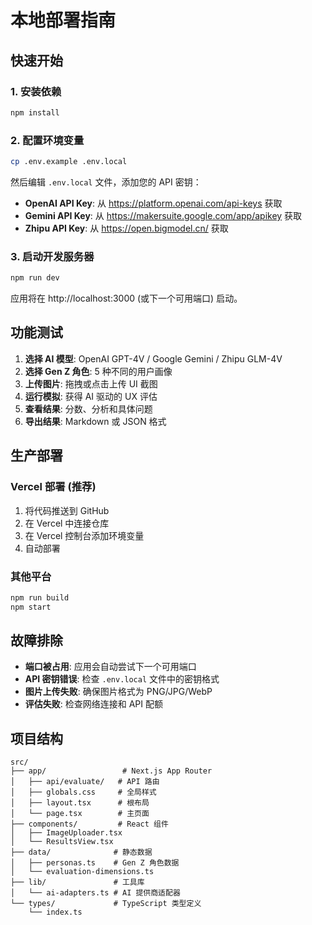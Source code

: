 # 本地部署指南

## 快速开始

### 1. 安装依赖
```bash
npm install
```

### 2. 配置环境变量
```bash
cp .env.example .env.local
```

然后编辑 `.env.local` 文件，添加您的 API 密钥：

- **OpenAI API Key**: 从 https://platform.openai.com/api-keys 获取
- **Gemini API Key**: 从 https://makersuite.google.com/app/apikey 获取  
- **Zhipu API Key**: 从 https://open.bigmodel.cn/ 获取

### 3. 启动开发服务器
```bash
npm run dev
```

应用将在 http://localhost:3000 (或下一个可用端口) 启动。

## 功能测试

1. **选择 AI 模型**: OpenAI GPT-4V / Google Gemini / Zhipu GLM-4V
2. **选择 Gen Z 角色**: 5 种不同的用户画像
3. **上传图片**: 拖拽或点击上传 UI 截图
4. **运行模拟**: 获得 AI 驱动的 UX 评估
5. **查看结果**: 分数、分析和具体问题
6. **导出结果**: Markdown 或 JSON 格式

## 生产部署

### Vercel 部署 (推荐)
1. 将代码推送到 GitHub
2. 在 Vercel 中连接仓库
3. 在 Vercel 控制台添加环境变量
4. 自动部署

### 其他平台
```bash
npm run build
npm start
```

## 故障排除

- **端口被占用**: 应用会自动尝试下一个可用端口
- **API 密钥错误**: 检查 `.env.local` 文件中的密钥格式
- **图片上传失败**: 确保图片格式为 PNG/JPG/WebP
- **评估失败**: 检查网络连接和 API 配额

## 项目结构

```
src/
├── app/                 # Next.js App Router
│   ├── api/evaluate/   # API 路由
│   ├── globals.css     # 全局样式
│   ├── layout.tsx      # 根布局
│   └── page.tsx        # 主页面
├── components/         # React 组件
│   ├── ImageUploader.tsx
│   └── ResultsView.tsx
├── data/              # 静态数据
│   ├── personas.ts    # Gen Z 角色数据
│   └── evaluation-dimensions.ts
├── lib/               # 工具库
│   └── ai-adapters.ts # AI 提供商适配器
└── types/             # TypeScript 类型定义
    └── index.ts
```
